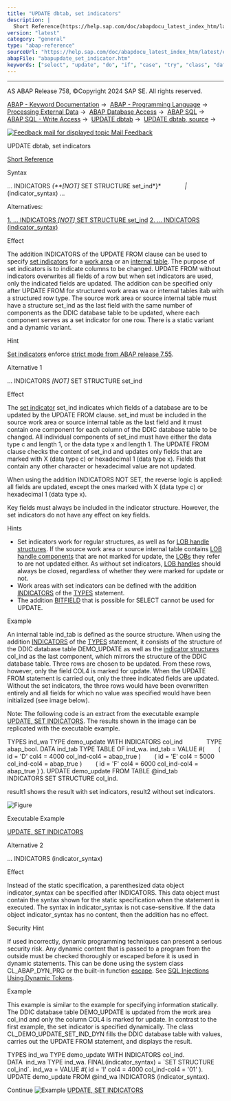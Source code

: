 ```yaml
---
title: "UPDATE dbtab, set indicators"
description: |
  Short Reference(https://help.sap.com/doc/abapdocu_latest_index_htm/latest/en-US/abapupdate_shortref.htm) Syntax ... INDICATORS NOT SET STRUCTURE set_ind  (indicator_syntax) ... Alternatives: 1. ... INDICATORS NOT SET STRUCTURE set_ind(#!ABAP_ALTERNATIVE_1@1@) 2. ..
version: "latest"
category: "general"
type: "abap-reference"
sourceUrl: "https://help.sap.com/doc/abapdocu_latest_index_htm/latest/en-US/abapupdate_set_indicator.htm"
abapFile: "abapupdate_set_indicator.htm"
keywords: ["select", "update", "do", "if", "case", "try", "class", "data", "types", "internal-table", "abapupdate", "set", "indicator"]
---
```


* * *

AS ABAP Release 758, ©Copyright 2024 SAP SE. All rights reserved.

[ABAP - Keyword Documentation](https://help.sap.com/doc/abapdocu_latest_index_htm/latest/en-US/abenabap.htm) →  [ABAP - Programming Language](https://help.sap.com/doc/abapdocu_latest_index_htm/latest/en-US/abenabap_reference.htm) →  [Processing External Data](https://help.sap.com/doc/abapdocu_latest_index_htm/latest/en-US/abenabap_language_external_data.htm) →  [ABAP Database Access](https://help.sap.com/doc/abapdocu_latest_index_htm/latest/en-US/abendb_access.htm) →  [ABAP SQL](https://help.sap.com/doc/abapdocu_latest_index_htm/latest/en-US/abenabap_sql.htm) →  [ABAP SQL - Write Access](https://help.sap.com/doc/abapdocu_latest_index_htm/latest/en-US/abenabap_sql_writing.htm) →  [UPDATE dbtab](https://help.sap.com/doc/abapdocu_latest_index_htm/latest/en-US/abapupdate.htm) →  [UPDATE dbtab, source](https://help.sap.com/doc/abapdocu_latest_index_htm/latest/en-US/abapupdate_source.htm) → 

 [![](Mail.gif?object=Mail.gif "Feedback mail for displayed topic") Mail Feedback](mailto:f1_help@sap.com?subject=Feedback%20on%20ABAP%20Documentation&body=Document:%20UPDATE%20dbtab%2C%20set%20indicators%2C%20ABAPUPDATE_SET_INDICATOR%2C%20758%0D%0A%0D%0AError:%0D%0A%0D%0A%0D%0A%0D%0ASuggestion%20for%20improvement:)

UPDATE dbtab, set indicators

[Short Reference](https://help.sap.com/doc/abapdocu_latest_index_htm/latest/en-US/abapupdate_shortref.htm)

Syntax

... INDICATORS *{**\[*NOT*\]* SET STRUCTURE set\_ind*}*
             *|* (indicator\_syntax) ...

Alternatives:

[1\. ... INDICATORS *\[*NOT*\]* SET STRUCTURE set\_ind](#!ABAP_ALTERNATIVE_1@1@)
[2\. ... INDICATORS (indicator\_syntax)](#!ABAP_ALTERNATIVE_2@2@)

Effect

The addition INDICATORS of the UPDATE FROM clause can be used to specify [set indicators](https://help.sap.com/doc/abapdocu_latest_index_htm/latest/en-US/abenset_indicator_glosry.htm "Glossary Entry") for a [work area](https://help.sap.com/doc/abapdocu_latest_index_htm/latest/en-US/abenwork_area_glosry.htm "Glossary Entry") or an [internal table](https://help.sap.com/doc/abapdocu_latest_index_htm/latest/en-US/abeninternal_table_glosry.htm "Glossary Entry"). The purpose of set indicators is to indicate columns to be changed. UPDATE FROM without indicators overwrites all fields of a row but when set indicators are used, only the indicated fields are updated. The addition can be specified only after UPDATE FROM for structured work areas wa or internal tables itab with a structured row type. The source work area or source internal table must have a structure set\_ind as the last field with the same number of components as the DDIC database table to be updated, where each component serves as a set indicator for one row. There is a static variant and a dynamic variant.

Hint

[Set indicators](https://help.sap.com/doc/abapdocu_latest_index_htm/latest/en-US/abenset_indicator_glosry.htm "Glossary Entry") enforce [strict mode from ABAP release 7.55](https://help.sap.com/doc/abapdocu_latest_index_htm/latest/en-US/abenabap_sql_strictmode_755.htm).

Alternative 1   

... INDICATORS *\[*NOT*\]* SET STRUCTURE set\_ind

Effect

The [set indicator](https://help.sap.com/doc/abapdocu_latest_index_htm/latest/en-US/abenset_indicator_glosry.htm "Glossary Entry") set\_ind indicates which fields of a database are to be updated by the UPDATE FROM clause. set\_ind must be included in the source work area or source internal table as the last field and it must contain one component for each column of the DDIC database table to be changed. All individual components of set\_ind must have either the data type c and length 1, or the data type x and length 1. The UPDATE FROM clause checks the content of set\_ind and updates only fields that are marked with X (data type c) or hexadecimal 1 (data type x). Fields that contain any other character or hexadecimal value are not updated.

When using the addition INDICATORS NOT SET, the reverse logic is applied: all fields are updated, except the ones marked with X (data type c) or hexadecimal 1 (data type x).

Key fields must always be included in the indicator structure. However, the set indicators do not have any effect on key fields.

Hints

-   Set indicators work for regular structures, as well as for [LOB handle structures](https://help.sap.com/doc/abapdocu_latest_index_htm/latest/en-US/abenlob_handle_structure_glosry.htm "Glossary Entry"). If the source work area or source internal table contains [LOB handle components](https://help.sap.com/doc/abapdocu_latest_index_htm/latest/en-US/abenlob_handle_component_glosry.htm "Glossary Entry") that are not marked for update, the [LOBs](https://help.sap.com/doc/abapdocu_latest_index_htm/latest/en-US/abenlob_glosry.htm "Glossary Entry") they refer to are not updated either. As without set indicators, [LOB handles](https://help.sap.com/doc/abapdocu_latest_index_htm/latest/en-US/abenlob_handle_glosry.htm "Glossary Entry") should always be closed, regardless of whether they were marked for update or not.
-   Work areas with set indicators can be defined with the addition [INDICATORS](https://help.sap.com/doc/abapdocu_latest_index_htm/latest/en-US/abaptypes_indicators.htm) of the [TYPES](https://help.sap.com/doc/abapdocu_latest_index_htm/latest/en-US/abaptypes.htm) statement.
-   The addition [BITFIELD](abapselect_indicators.htm#!ABAP_ALTERNATIVE_2@2@) that is possible for SELECT cannot be used for UPDATE.

Example

An internal table ind\_tab is defined as the source structure. When using the addition [INDICATORS](https://help.sap.com/doc/abapdocu_latest_index_htm/latest/en-US/abaptypes_indicators.htm) of the [TYPES](https://help.sap.com/doc/abapdocu_latest_index_htm/latest/en-US/abaptypes.htm) statement, it consists of the structure of the DDIC database table DEMO\_UPDATE as well as the [indicator structures](https://help.sap.com/doc/abapdocu_latest_index_htm/latest/en-US/abenindicator_structure_glosry.htm "Glossary Entry") col\_ind as the last component, which mirrors the structure of the DDIC database table. Three rows are chosen to be updated. From these rows, however, only the field COL4 is marked for update. When the UPDATE FROM statement is carried out, only the three indicated fields are updated. Without the set indicators, the three rows would have been overwritten entirely and all fields for which no value was specified would have been initialized (see image below).

Note: The following code is an extract from the executable example [UPDATE, SET INDICATORS](https://help.sap.com/doc/abapdocu_latest_index_htm/latest/en-US/abenupdate_set_indicators_abexa.htm). The results shown in the image can be replicated with the executable example.

TYPES ind\_wa TYPE demo\_update WITH INDICATORS col\_ind
             TYPE abap\_bool.
DATA ind\_tab TYPE TABLE OF ind\_wa.
ind\_tab = VALUE #(
       ( id = 'D' col4 = 4000 col\_ind-col4 = abap\_true )
       ( id = 'E' col4 = 5000 col\_ind-col4 = abap\_true )
       ( id = 'F' col4 = 6000 col\_ind-col4 = abap\_true ) ).
UPDATE demo\_update FROM TABLE @ind\_tab
                   INDICATORS SET STRUCTURE col\_ind.

result1 shows the result with set indicators, result2 without set indicators.

![Figure](abdoc_set_indicators.png)

Executable Example

[UPDATE, SET INDICATORS](https://help.sap.com/doc/abapdocu_latest_index_htm/latest/en-US/abenupdate_set_indicators_abexa.htm)

Alternative 2   

... INDICATORS (indicator\_syntax)

Effect

Instead of the static specification, a parenthesized data object indicator\_syntax can be specified after INDICATORS. This data object must contain the syntax shown for the static specification when the statement is executed. The syntax in indicator\_syntax is not case-sensitive. If the data object indicator\_syntax has no content, then the addition has no effect.

Security Hint

If used incorrectly, dynamic programming techniques can present a serious security risk. Any dynamic content that is passed to a program from the outside must be checked thoroughly or escaped before it is used in dynamic statements. This can be done using the system class CL\_ABAP\_DYN\_PRG or the built-in function [escape](https://help.sap.com/doc/abapdocu_latest_index_htm/latest/en-US/abenescape_functions.htm). See [SQL Injections Using Dynamic Tokens](https://help.sap.com/doc/abapdocu_latest_index_htm/latest/en-US/abensql_inj_dyn_tokens_scrty.htm).

Example

This example is similar to the example for specifying information statically. The DDIC database table DEMO\_UPDATE is updated from the work area col\_ind and only the column COL4 is marked for update. In contrast to the first example, the set indicator is specified dynamically. The class CL\_DEMO\_UPDATE\_SET\_IND\_DYN fills the DDIC database table with values, carries out the UPDATE FROM statement, and displays the result.

TYPES ind\_wa TYPE demo\_update WITH INDICATORS col\_ind.
DATA  ind\_wa TYPE ind\_wa.
FINAL(indicator\_syntax) = \`SET STRUCTURE col\_ind\`.
ind\_wa = VALUE #( id = 'I' col4 = 4000 col\_ind-col4 = '01' ).
UPDATE demo\_update FROM @ind\_wa INDICATORS (indicator\_syntax).

Continue
![Example](exa.gif "Example") [UPDATE, SET INDICATORS](https://help.sap.com/doc/abapdocu_latest_index_htm/latest/en-US/abenupdate_set_indicators_abexa.htm)